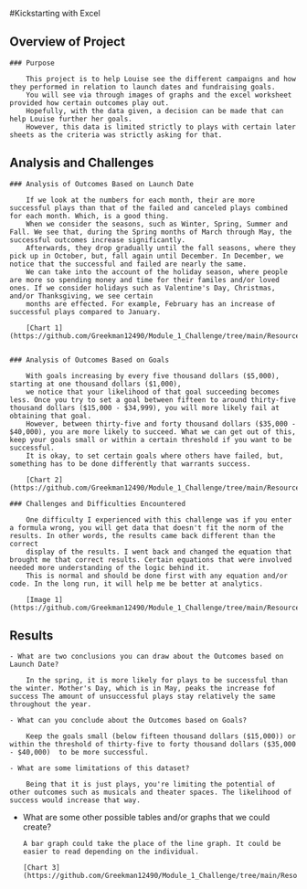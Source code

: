 #Kickstarting with Excel

## Overview of Project

	### Purpose

		This project is to help Louise see the different campaigns and how they performed in relation to launch dates and fundraising goals. 
		You will see via through images of graphs and the excel worksheet provided how certain outcomes play out. 
		Hopefully, with the data given, a decision can be made that can help Louise further her goals.
		However, this data is limited strictly to plays with certain later sheets as the criteria was strictly asking for that.

## Analysis and Challenges

	### Analysis of Outcomes Based on Launch Date
	
		If we look at the numbers for each month, their are more successful plays than that of the failed and canceled plays combined for each month. Which, is a good thing. 
		When we consider the seasons, such as Winter, Spring, Summer and Fall. We see that, during the Spring months of March through May, the successful outcomes increase significantly.
		Afterwards, they drop gradually until the fall seasons, where they pick up in October, but, fall again until December. In December, we notice that the successful and failed are nearly the same. 
		We can take into the account of the holiday season, where people are more so spending money and time for their familes and/or loved ones. If we consider holidays such as Valentine's Day, Christmas, and/or Thanksgiving, we see certain 
		months are effected. For example, February has an increase of successful plays compared to January. 
		
		[Chart 1](https://github.com/Greekman12490/Module_1_Challenge/tree/main/Resources/Theater_Outcomes_vs_Launch.png/)
		
		
	### Analysis of Outcomes Based on Goals

		With goals increasing by every five thousand dollars ($5,000), starting at one thousand dollars ($1,000),
		we notice that your likelihood of that goal succeeding becomes less. Once you try to set a goal between fifteen to around thirty-five thousand dollars ($15,000 - $34,999), you will more likely fail at obtaining that goal.
		However, between thirty-five and forty thousand dollars ($35,000 - $40,000), you are more likely to succeed. What we can get out of this, keep your goals small or within a certain threshold if you want to be successful. 
		It is okay, to set certain goals where others have failed, but, something has to be done differently that warrants success.
		
		[Chart 2](https://github.com/Greekman12490/Module_1_Challenge/tree/main/Resources/Outcomes_vs_Goals.png/)
		
	### Challenges and Difficulties Encountered

		One difficulty I experienced with this challenge was if you enter a formula wrong, you will get data that doesn't fit the norm of the results. In other words, the results came back different than the correct
		display of the results. I went back and changed the equation that brought me that correct results. Certain equations that were involved needed more understanding of the logic behind it.
		This is normal and should be done first with any equation and/or code. In the long run, it will help me be better at analytics.
		
		[Image 1](https://github.com/Greekman12490/Module_1_Challenge/tree/main/Resources/Potential_Error.png/)
		

## Results

	- What are two conclusions you can draw about the Outcomes based on Launch Date?
	
		In the spring, it is more likely for plays to be successful than the winter. Mother's Day, which is in May, peaks the increase fof success The amount of unsuccessful plays stay relatively the same throughout the year.

	- What can you conclude about the Outcomes based on Goals?
	
		Keep the goals small (below fifteen thousand dollars ($15,000)) or within the threshold of thirty-five to forty thousand dollars ($35,000 - $40,000)  to be more successful.

	- What are some limitations of this dataset?
	
		Being that it is just plays, you're limiting the potential of other outcomes such as musicals and theater spaces. The likelihood of success would increase that way.

- 	What are some other possible tables and/or graphs that we could create?
	
		A bar graph could take the place of the line graph. It could be easier to read depending on the individual.
		
		[Chart 3](https://github.com/Greekman12490/Module_1_Challenge/tree/main/Resources/Theater_Outcomes_vs_Launch_Bar_Graph.png/)
		
		
